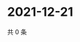 # 2021-12-21

共 0 条

<!-- BEGIN WEIBO -->
<!-- 最后更新时间 Tue Dec 21 2021 05:00:34 GMT+0800 (China Standard Time) -->

<!-- END WEIBO -->
